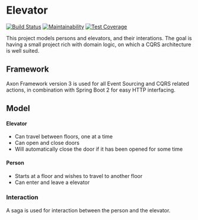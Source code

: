 
# Elevator

[![Build Status](https://semaphoreci.com/api/v1/hiddewie/elevator/branches/master/badge.svg)](https://semaphoreci.com/hiddewie/elevator) [![Maintainability](https://api.codeclimate.com/v1/badges/641409c7c9336f1c0388/maintainability)](https://codeclimate.com/github/hiddewie/Elevator/maintainability) [![Test Coverage](https://api.codeclimate.com/v1/badges/641409c7c9336f1c0388/test_coverage)](https://codeclimate.com/github/hiddewie/Elevator/test_coverage)


This project models persons and elevators, and their interations. The goal is having a small project rich with domain logic, on which a CQRS architecture is well suited.

## Framework

Axon Framework version 3 is used for all Event Sourcing and CQRS related actions, in combination with Spring Boot 2 for easy HTTP interfacing.

## Model

#### Elevator

- Can travel between floors, one at a time
- Can open and close doors
- Will automatically close the door if it has been opened for some time

#### Person

- Starts at a floor and wishes to travel to another floor
- Can enter and leave a elevator

### Interaction

A saga is used for interaction between the person and the elevator.
